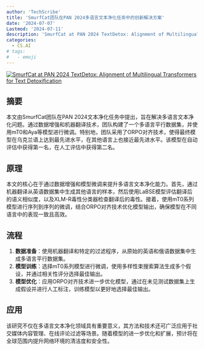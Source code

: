 ```yaml
---
author: 'TechScribe'
title: 'SmurfCat团队在PAN 2024多语言文本净化任务中的创新解决方案'
date: '2024-07-07'
Lastmod: '2024-07-11'
description: 'SmurfCat at PAN 2024 TextDetox: Alignment of Multilingual Transformers for Text Detoxification'
categories:
  - CS.AI
# tags:
#   - emoji
---
```


[![SmurfCat at PAN 2024 TextDetox: Alignment of Multilingual Transformers for Text Detoxification](https://arxiv-research-1301205113.cos.ap-guangzhou.myqcloud.com/images/2407.05449v2.pdf_0.jpg)](https://arxiv.org/abs/2407.05449v2)

## 摘要

本文由SmurfCat团队在PAN 2024文本净化任务中提出，旨在解决多语言文本净化问题。通过数据增强和机器翻译技术，团队构建了一个多语言平行数据集，并使用mT0和Aya等模型进行微调。特别地，团队采用了ORPO对齐技术，使得最终模型在乌克兰语上达到最先进水平，在其他语言上也接近最先进水平。该模型在自动评估中获得第一名，在人工评估中获得第二名。<!--more-->

## 原理

本文的核心在于通过数据增强和模型微调来提升多语言文本净化能力。首先，通过机器翻译从英语数据集中生成其他语言的样本，然后使用LaBSE模型评估翻译后的语义相似度，以及XLM-R毒性分类器检查翻译后的毒性。接着，使用mT0系列模型进行序列到序列的微调，结合ORPO对齐技术优化模型输出，确保模型在不同语言中的表现一致且高效。

## 流程

1. **数据准备**：使用机器翻译和特定的过滤程序，从原始的英语和俄语数据集中生成多语言平行数据集。
2. **模型训练**：选择mT0系列模型进行微调，使用多样性束搜索算法生成多个假设，并通过相关性评分选择最佳输出。
3. **模型优化**：应用ORPO对齐技术进一步优化模型，通过在未见测试数据集上生成假设并进行人工标注，训练模型以更好地选择最佳输出。

## 应用

该研究不仅在多语言文本净化领域具有重要意义，其方法和技术还可广泛应用于社交媒体内容管理、在线评论过滤等场景。随着模型的进一步优化和扩展，预计将在全球范围内提升网络环境的清洁度和安全性。